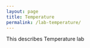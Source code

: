 ```yaml
---
layout: page
title: Temperature
permalink: /lab-temperature/
---
```


This describes Temperature lab
